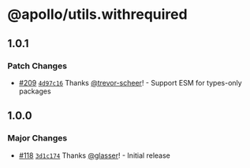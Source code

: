 # @apollo/utils.withrequired

## 1.0.1

### Patch Changes

- [#209](https://github.com/apollographql/apollo-utils/pull/209) [`4d97c16`](https://github.com/apollographql/apollo-utils/commit/4d97c16eb56dc116742d2d8d93c423a6543b5ae9) Thanks [@trevor-scheer](https://github.com/trevor-scheer)! - Support ESM for types-only packages

## 1.0.0

### Major Changes

- [#118](https://github.com/apollographql/apollo-utils/pull/118) [`3d1c174`](https://github.com/apollographql/apollo-utils/commit/3d1c174a427c3a9abde1119eef433c8a1bdb2b99) Thanks [@glasser](https://github.com/glasser)! - Initial release
